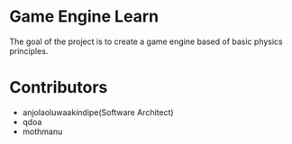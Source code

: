 # Game Engine Learn
The goal of the project is to create a game engine based of basic physics 
principles.

# Contributors
- anjolaoluwaakindipe(Software Architect)
- qdoa
- mothmanu
